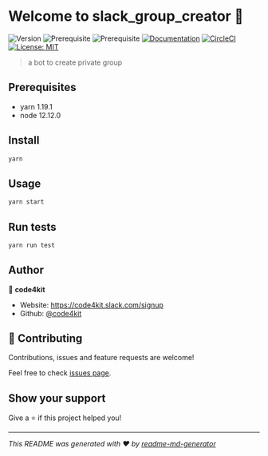 # Welcome to slack_group_creator 👋
![Version](https://img.shields.io/badge/version-1.0.0-blue.svg?cacheSeconds=2592000)
![Prerequisite](https://img.shields.io/badge/yarn-1.19.1-blue.svg)
![Prerequisite](https://img.shields.io/badge/node-12.12.0-blue.svg)
[![Documentation](https://img.shields.io/badge/documentation-yes-brightgreen.svg)](https://github.com/code4kit/slack_group_creator/blob/master/DOCUMENT.md)
[![CircleCI](https://circleci.com/gh/code4kit/slack_group_creator.svg?style=svg)](https://circleci.com/gh/code4kit/slack_group_creator)
[![License: MIT](https://img.shields.io/badge/License-MIT-yellow.svg)](#)

> a bot to create private group

## Prerequisites

- yarn 1.19.1
- node 12.12.0

## Install

```sh
yarn
```

## Usage

```sh
yarn start
```

## Run tests

```sh
yarn run test
```

## Author

👤 **code4kit**

* Website: https://code4kit.slack.com/signup
* Github: [@code4kit](https://github.com/code4kit)

## 🤝 Contributing

Contributions, issues and feature requests are welcome!

Feel free to check [issues page](https://github.com/code4kit/slack_group_creator/issues).

## Show your support

Give a ⭐️ if this project helped you!


***
_This README was generated with ❤️ by [readme-md-generator](https://github.com/kefranabg/readme-md-generator)_